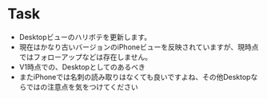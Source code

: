 # Task

- Desktopビューのハリボテを更新します。
- 現在はかなり古いバージョンのiPhoneビューを反映されていますが、現時点ではフォローアップなどは存在しません。
- V1時点での、Desktopとしてのあるべき
- またiPhoneでは名刺の読み取りはなくても良いですよね、その他Desktopならではの注意点を気をつけてください
